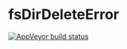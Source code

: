 # fsDirDeleteError

[![AppVeyor build status](https://ci.appveyor.com/api/projects/status/github/jdblischak/fsDirDeleteError?branch=master&svg=true)](https://ci.appveyor.com/project/jdblischak/fsDirDeleteError)

